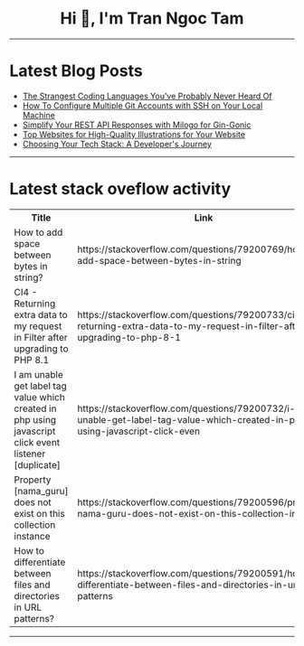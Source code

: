 <h1 align="center">Hi 👋, I'm Tran Ngoc Tam</h1>

---

# Latest Blog Posts 
<!-- BLOG-POST-LIST:START -->
- [The Strangest Coding Languages You&#39;ve Probably Never Heard Of](https://dev.to/shafayeat/the-strangest-coding-languages-youve-probably-never-heard-of-32ed)
- [How To Configure Multiple Git Accounts with SSH on Your Local Machine](https://dev.to/bazeng/how-to-configure-multiple-git-accounts-with-ssh-on-your-local-machine-2dn6)
- [Simplify Your REST API Responses with Milogo for Gin-Gonic](https://dev.to/manuelarte/simplify-your-rest-api-responses-with-milogo-for-gin-gonic-4a9h)
- [Top Websites for High-Quality Illustrations for Your Website](https://dev.to/keshav___dev/top-websites-for-high-quality-illustrations-for-your-website-3hno)
- [Choosing Your Tech Stack: A Developer&#39;s Journey](https://dev.to/jayaramviswanathr/choosing-your-tech-stack-a-developers-journey-24kj)
<!-- BLOG-POST-LIST:END -->

---

# Latest stack oveflow activity
<table>
  <tr><th>Title</th><th>Link</th></tr>
  <!-- STACKOVERFLOW:START --><tr><td>How to add space between bytes in string?</td><td>https://stackoverflow.com/questions/79200769/how-to-add-space-between-bytes-in-string</td></tr><tr><td>CI4 - Returning extra data to my request in Filter after upgrading to PHP 8.1</td><td>https://stackoverflow.com/questions/79200733/ci4-returning-extra-data-to-my-request-in-filter-after-upgrading-to-php-8-1</td></tr><tr><td>I am unable get label tag value which created in php using javascript click event listener [duplicate]</td><td>https://stackoverflow.com/questions/79200732/i-am-unable-get-label-tag-value-which-created-in-php-using-javascript-click-even</td></tr><tr><td>Property [nama_guru] does not exist on this collection instance</td><td>https://stackoverflow.com/questions/79200596/property-nama-guru-does-not-exist-on-this-collection-instance</td></tr><tr><td>How to differentiate between files and directories in URL patterns?</td><td>https://stackoverflow.com/questions/79200591/how-to-differentiate-between-files-and-directories-in-url-patterns</td></tr><!-- STACKOVERFLOW:END -->
</table>

---


